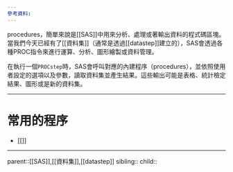 ```yaml
---
參考資料:
---
```

procedures，簡單來說是[[SAS]]中用來分析、處理或著輸出資料的程式碼區塊。
當我們今天已經有了[[資料集]]（通常是透過[[datastep]]建立的），SAS會透過各種PROC指令來進行運算、分析、圖形繪製或資料管理。

在執行一個`PROCstep`時，SAS會呼叫對應的內建程序（procedures），並依照使用者設定的選項以及參數，讀取資料集並產生結果。這些輸出可能是表格、統計檢定結果、圖形或是新的資料集。
- - -
# 常用的程序
- [[]]
- - -
parent::[[SAS]],[[資料集]],[[datastep]]
sibling::
child::